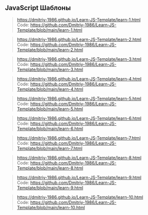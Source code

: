 JavaScript Шаблоны
---
>https://dmitriy-1986.github.io/Learn-JS-Template/learn-1.html <br>
>Code: https://github.com/Dmitriy-1986/Learn-JS-Template/blob/main/learn-1.html

>https://dmitriy-1986.github.io/Learn-JS-Template/learn-2.html<br>
>Code: https://github.com/Dmitriy-1986/Learn-JS-Template/blob/main/learn-2.html

>https://dmitriy-1986.github.io/Learn-JS-Template/learn-3.html<br>
>Code: https://github.com/Dmitriy-1986/Learn-JS-Template/blob/main/learn-3.html

>https://dmitriy-1986.github.io/Learn-JS-Template/learn-4.html<br>
>Code: https://github.com/Dmitriy-1986/Learn-JS-Template/blob/main/learn-4.html

>https://dmitriy-1986.github.io/Learn-JS-Template/learn-5.html<br>
>Code: https://github.com/Dmitriy-1986/Learn-JS-Template/blob/main/learn-5.html

>https://dmitriy-1986.github.io/Learn-JS-Template/learn-6.html<br>
>Code: https://github.com/Dmitriy-1986/Learn-JS-Template/blob/main/learn-6.html

>https://dmitriy-1986.github.io/Learn-JS-Template/learn-7.html<br>
>Code: https://github.com/Dmitriy-1986/Learn-JS-Template/blob/main/learn-7.html

>https://dmitriy-1986.github.io/Learn-JS-Template/learn-8.html<br>
>Code: https://github.com/Dmitriy-1986/Learn-JS-Template/blob/main/learn-8.html

>https://dmitriy-1986.github.io/Learn-JS-Template/learn-9.html<br>
>Code: https://github.com/Dmitriy-1986/Learn-JS-Template/blob/main/learn-9.html

>https://dmitriy-1986.github.io/Learn-JS-Template/learn-10.html<br>
>Code: https://github.com/Dmitriy-1986/Learn-JS-Template/blob/main/learn-10.html

